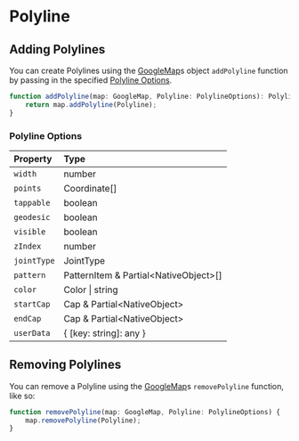 # Polyline
## Adding Polylines

You can create Polylines using the [GoogleMap](README.md)s object `addPolyline` function by passing in the specified [Polyline Options](#polyline-options).

```ts
function addPolyline(map: GoogleMap, Polyline: PolylineOptions): Polyline {
	return map.addPolyline(Polyline);
}
```
### Polyline Options

| Property | Type 
|:---------|:-----
| `width` | number | 
| `points` | Coordinate[] | 
| `tappable` | boolean | 
| `geodesic` | boolean | 
| `visible` | boolean | 
| `zIndex` | number | 
| `jointType` | JointType | 
| `pattern` | PatternItem & Partial\<NativeObject\>[] | 
| `color` | Color \| string | 
| `startCap` | Cap & Partial\<NativeObject\> | 
| `endCap` | Cap & Partial\<NativeObject\> | 
| `userData` | { [key: string]: any } | 

## Removing Polylines

You can remove a Polyline using the [GoogleMap](README.md)s `removePolyline` function, like so: 

```ts
function removePolyline(map: GoogleMap, Polyline: PolylineOptions) {
	map.removePolyline(Polyline);
}
```
